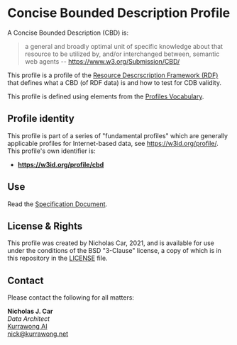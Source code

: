 # Concise Bounded Description Profile

A Concise Bounded Description (CBD) is:

> a general and broadly optimal unit of specific knowledge about that resource to be utilized by, and/or interchanged between, semantic web agents -- https://www.w3.org/Submission/CBD/

This profile is a profile of the [Resource Descrscription Framework (RDF)](https://www.w3.org/RDF/) that defines what a CBD (of RDF data) is and how to test for CDB validity.

This profile is defined using elements from the [Profiles Vocabulary](https://www.w3.org/TR/dx-prof/).

## Profile identity

This profile is part of a series of "fundamental profiles" which are generally applicable profiles for Internet-based data, see https://w3id.org/profile/. This profile's own identifier is:

* **<https://w3id.org/profile/cbd>**

## Use

Read the [Specification Document](spec.adoc).

## License & Rights

This profile was created by Nicholas Car, 2021, and is available for use under the conditions of the BSD "3-Clause" license, a copy of which is in this repository in the [LICENSE](LICENSE) file.

## Contact

Please contact the following for all matters:

**Nicholas J. Car**  
*Data Architect*  
[Kurrawong AI](https://kurrawong.net)  
<nick@kurrawong.net>
